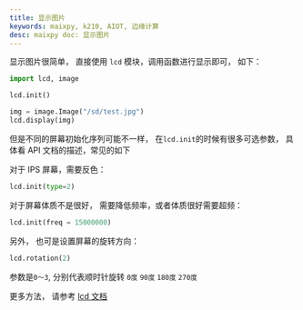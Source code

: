```yaml
---
title: 显示图片
keywords: maixpy, k210, AIOT, 边缘计算
desc: maixpy doc: 显示图片
---
```




显示图片很简单， 直接使用 `lcd` 模块，调用函数进行显示即可， 如下：

```python
import lcd, image

lcd.init()

img = image.Image("/sd/test.jpg")
lcd.display(img)
```

但是不同的屏幕初始化序列可能不一样， 在`lcd.init`的时候有很多可选参数， 具体看 API 文档的描述，常见的如下

对于 IPS 屏幕，需要反色：
```python
lcd.init(type=2)
```

对于屏幕体质不是很好， 需要降低频率，或者体质很好需要超频：
```python
lcd.init(freq = 15000000)
```

另外， 也可是设置屏幕的旋转方向：
```python
lcd.rotation(2)
```
参数是`0～3`, 分别代表顺时针旋转 `0度` `90度` `180度` `270度`

更多方法， 请参考 [lcd 文档](/api_reference/machine_vision/lcd.md)



